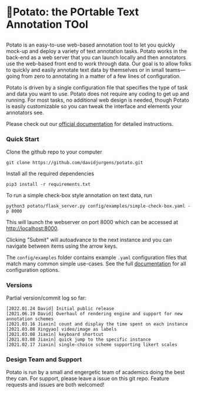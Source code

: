 # 🥔Potato: the POrtable Text Annotation TOol

##

Potato is an easy-to-use  web-based annotation tool to let you quickly mock-up and deploy a variety of text annotation tasks. Potato works in the back-end as a web server that you can launch locally and then annotators use the web-based front end to work through data. Our goal is to allow folks to quickly and easily annotate text data by themselves or in small teams&mdash;going from zero to annotating in a matter of a few lines of configuration.

Potato is driven by a single configuration file that specifies the type of task and data you want to use. Potato does not require any coding to get up and running. For most tasks, no additional web design is needed, though Potato is easily customizable so you can tweak the interface and elements your annotators see.

Please check out our [official documentation](https://potato-annotation-tutorial.readthedocs.io/) for detailed instructions.



### Quick Start
Clone the github repo to your computer

    git clone https://github.com/davidjurgens/potato.git

Install all the required dependencies

    pip3 install -r requirements.txt

To run a simple check-box style annotation on text data, run

    python3 potato/flask_server.py config/examples/simple-check-box.yaml -p 8000
        
This will launch the webserver on port 8000 which can be accessed at [http://localhost:8000](http://localhost:8000). 

Clicking "Submit" will autoadvance to the next instance and you can navigate between items using the arrow keys.

The `config/examples` folder contains example `.yaml` configuration files that match many common simple use-cases. See the full [documentation](https://potato-annotation-tutorial.readthedocs.io/en/latest/usage.html) for all configuration options.


### Versions

  Partial version/commit log so far: 
  
    [2022.01.24 David] Initial public release
    [2021.06.19 David] Overhaul of rendering engine and support for new annotation schemes
    [2021.03.16 Jiaxin] count and display the time spent on each instance
    [2021.03.08 Xingyao] video/image as labels
    [2021.03.08 Jiaxin] keyboard shortcut 
    [2021.03.08 Jiaxin] quick jump to the specific instance
    [2021.02.17 Jiaxin] single-choice scheme supporting likert scales
   
### Design Team and Support

Potato is run by a small and engergetic team of academics doing the best they can. For support, please leave a issue on this git repo. Feature requests and issues are both welcomed!
   
